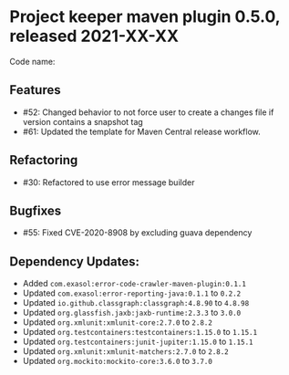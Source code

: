 # Project keeper maven plugin 0.5.0, released 2021-XX-XX

Code name:

## Features

* #52: Changed behavior to not force user to create a changes file if version contains a snapshot tag
* #61: Updated the template for Maven Central release workflow.

## Refactoring

* #30: Refactored to use error message builder

## Bugfixes

* #55: Fixed CVE-2020-8908 by excluding guava dependency

## Dependency Updates:

* Added `com.exasol:error-code-crawler-maven-plugin:0.1.1`
* Updated `com.exasol:error-reporting-java:0.1.1` to `0.2.2`
* Updated `io.github.classgraph:classgraph:4.8.90` to `4.8.98`
* Updated `org.glassfish.jaxb:jaxb-runtime:2.3.3` to `3.0.0`
* Updated `org.xmlunit:xmlunit-core:2.7.0` to `2.8.2`
* Updated `org.testcontainers:testcontainers:1.15.0` to `1.15.1`
* Updated `org.testcontainers:junit-jupiter:1.15.0` to `1.15.1`
* Updated `org.xmlunit:xmlunit-matchers:2.7.0` to `2.8.2`
* Updated `org.mockito:mockito-core:3.6.0` to `3.7.0`
